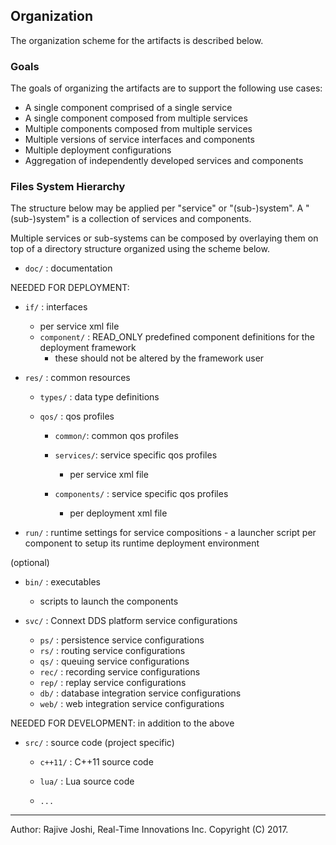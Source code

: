 ## Organization

The organization scheme for the artifacts is described below. 

### Goals

The goals of organizing the artifacts are to support the following use cases:

- A single component comprised of a single service
- A single component composed from multiple services
- Multiple components composed from multiple services
- Multiple versions of service interfaces and components
- Multiple deployment configurations 
- Aggregation of independently developed services and components
 
 
### Files System Hierarchy

The structure below may be applied per "service" or "(sub-)system". 
A "(sub-)system" is a collection of services and components.

Multiple services or sub-systems can be composed by overlaying them on top of 
a directory structure organized using the scheme below.

- `doc/`  : documentation

NEEDED FOR DEPLOYMENT:

- `if/` : interfaces 
   - per service xml file
   - `component/` : READ_ONLY predefined component definitions for the deployment 
     framework
      - these should not be altered by the framework user
      
- `res/` : common resources 

  - `types/` : data type definitions

  - `qos/` : qos profiles
  
      - `common/`: common qos profiles 
      
      - `services/`: service specific qos profiles 
         - per service xml file
       
      - `components/` : service specific qos profiles 
         - per deployment xml file
      
 - `run/` : runtime settings for service compositions
        - a launcher script per component to setup its runtime deployment environment
  
(optional)
 
  - `bin/` : executables 
     - scripts to launch the components
	       
  - `svc/` : Connext DDS platform service configurations 
    - `ps/`  : persistence service configurations
    - `rs/`  : routing service configurations  
    - `qs/`  : queuing service configurations 
    - `rec/` : recording service configurations 
    - `rep/` : replay service configurations 
    - `db/`  : database integration service configurations
    - `web/` : web integration service configurations  
 
 NEEDED FOR DEVELOPMENT: in addition to the above
    
 - `src/` : source code (project specific)
 
   - `c++11/` : C++11 source code
   
   - `lua/`   : Lua source code
   
   - `...`

---
Author: Rajive Joshi, Real-Time Innovations Inc. Copyright (C) 2017.
 